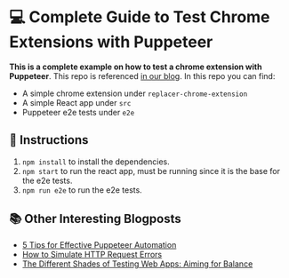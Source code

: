 # 💻 Complete Guide to Test Chrome Extensions with Puppeteer

**This is a complete example on how to test a chrome extension with Puppeteer**. This repo is referenced [in our blog](https://tweak-extension.com/blog/complete-guide-test-chrome-extension-puppeteer). In this repo you can find:

* A simple chrome extension under `replacer-chrome-extension`
* A simple React app under `src`
* Puppeteer e2e tests under `e2e`

## 🔎 Instructions

1. `npm install` to install the dependencies.
2. `npm start` to run the react app, must be running since it is the base for the e2e tests.
3. `npm run e2e` to run the e2e tests.

## 📚 Other Interesting Blogposts

* [5 Tips for Effective Puppeteer Automation](https://tweak-extension.com/blog/best-puppeteer-tips)
* [How to Simulate HTTP Request Errors](https://tweak-extension.com/blog/how-to-simulate-error-http-request)
* [The Different Shades of Testing Web Apps: Aiming for Balance](https://tweak-extension.com/blog/web-application-testing)
